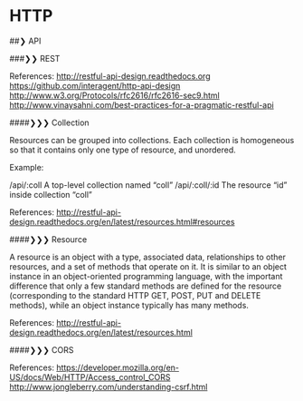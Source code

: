 # HTTP

##❯ API

###❯❯ REST

  References:
    http://restful-api-design.readthedocs.org
    https://github.com/interagent/http-api-design
    http://www.w3.org/Protocols/rfc2616/rfc2616-sec9.html
    http://www.vinaysahni.com/best-practices-for-a-pragmatic-restful-api

####❯❯❯ Collection

  Resources can be grouped into collections. Each collection is homogeneous so that it contains only one type of resource, and unordered.

  Example:

  /api/:coll	    A top-level collection named “coll”
  /api/:coll/:id	The resource “id” inside collection “coll”

  References:
    http://restful-api-design.readthedocs.org/en/latest/resources.html#resources

####❯❯❯ Resource

  A resource is an object with a type, associated data, relationships to other resources, and a set of methods that operate on it. It is similar to an object instance in an object-oriented programming language, with the important difference that only a few standard methods are defined for the resource (corresponding to the standard HTTP GET, POST, PUT and DELETE methods), while an object instance typically has many methods.

  References:
    http://restful-api-design.readthedocs.org/en/latest/resources.html

####❯❯❯ CORS

  References:
    https://developer.mozilla.org/en-US/docs/Web/HTTP/Access_control_CORS
    http://www.jongleberry.com/understanding-csrf.html
